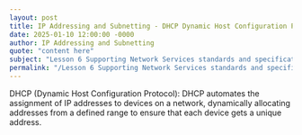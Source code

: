 ```yaml
---
layout: post
title: IP Addressing and Subnetting - DHCP Dynamic Host Configuration Protocol
date: 2025-01-10 12:00:00 -0000
author: IP Addressing and Subnetting
quote: "content here"
subject: "Lesson 6 Supporting Network Services standards and specifications"
permalink: "/Lesson 6 Supporting Network Services standards and specifications/IP Addressing and Subnetting/IP Addressing and Subnetting - DHCP Dynamic Host Configuration Protocol"
---
```


DHCP (Dynamic Host Configuration Protocol): DHCP automates the assignment of IP addresses to devices on a network, dynamically allocating addresses from a defined range to ensure that each device gets a unique address.
